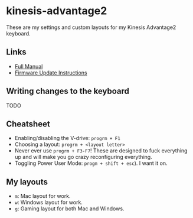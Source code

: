 # kinesis-advantage2

These are my settings and custom layouts for my Kinesis Advantage2 keyboard.

## Links


* [Full Manual](https://kinesis-ergo.com/wp-content/uploads/Adv2-Users-Manual-01-07-19_us.pdf)
* [Firmware Update Instructions](https://kinesis-ergo.com/wp-content/uploads/Adv2-Firmware-Update-Instructions-4-2-19.pdf)


## Writing changes to the keyboard

TODO

## Cheatsheet

* Enabling/disabling the V-drive: `progrm + F1`
* Choosing a layout: `progrm + <layout letter>`
* Never ever use `progrm + F3-F7`! These are designed to fuck everything up and will make you go crazy reconfiguring everything.
* Toggling Power User Mode: `progm + shift + esc`). I want it on.

## My layouts

* `m`: Mac layout for work.
* `w`: Windows layout for work.
* `g`: Gaming layout for both Mac and Windows.